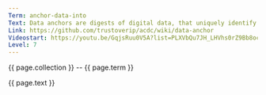 ```yaml
---
Term: anchor-data-into
Text: Data anchors are digests of digital data, that uniquely identify this data
Link: https://github.com/trustoverip/acdc/wiki/data-anchor
Videostart: https://youtu.be/GqjsRuu0V5A?list=PLXVbQu7JH_LHVhs0rZ9Bb8ocyKlPljkaG&t=17m14s
Level: 7
---
```


{{ page.collection }} -- {{ page.term }}

   {{ page.text }}

